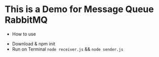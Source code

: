 # This is a Demo for Message Queue RabbitMQ

- How to use   

+ Download & npm init  
+ Run on Terminal `node receiver.js` && `node sender.js`  

